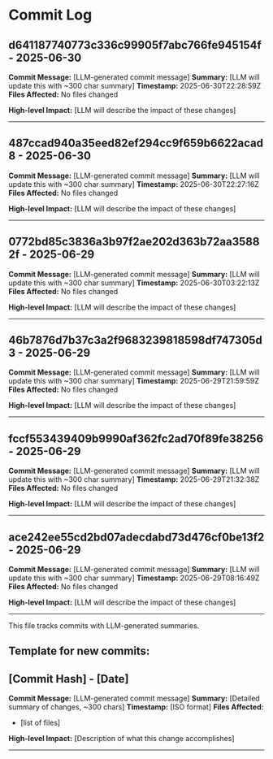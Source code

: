 # Commit Log


## d641187740773c336c99905f7abc766fe945154f - 2025-06-30
**Commit Message:** [LLM-generated commit message]
**Summary:** [LLM will update this with ~300 char summary]
**Timestamp:** 2025-06-30T22:28:59Z
**Files Affected:** 
No files changed

**High-level Impact:**
[LLM will describe the impact of these changes]

---

## 487ccad940a35eed82ef294cc9f659b6622acad8 - 2025-06-30
**Commit Message:** [LLM-generated commit message]
**Summary:** [LLM will update this with ~300 char summary]
**Timestamp:** 2025-06-30T22:27:16Z
**Files Affected:** 
No files changed

**High-level Impact:**
[LLM will describe the impact of these changes]

---

## 0772bd85c3836a3b97f2ae202d363b72aa35882f - 2025-06-29
**Commit Message:** [LLM-generated commit message]
**Summary:** [LLM will update this with ~300 char summary]
**Timestamp:** 2025-06-30T03:22:13Z
**Files Affected:** 
No files changed

**High-level Impact:**
[LLM will describe the impact of these changes]

---

## 46b7876d7b37c3a2f9683239818598df747305d3 - 2025-06-29
**Commit Message:** [LLM-generated commit message]
**Summary:** [LLM will update this with ~300 char summary]
**Timestamp:** 2025-06-29T21:59:59Z
**Files Affected:** 
No files changed

**High-level Impact:**
[LLM will describe the impact of these changes]

---

## fccf553439409b9990af362fc2ad70f89fe38256 - 2025-06-29
**Commit Message:** [LLM-generated commit message]
**Summary:** [LLM will update this with ~300 char summary]
**Timestamp:** 2025-06-29T21:32:38Z
**Files Affected:** 
No files changed

**High-level Impact:**
[LLM will describe the impact of these changes]

---

## ace242ee55cd2bd07adecdabd73d476cf0be13f2 - 2025-06-29
**Commit Message:** [LLM-generated commit message]
**Summary:** [LLM will update this with ~300 char summary]
**Timestamp:** 2025-06-29T08:16:49Z
**Files Affected:** 
No files changed

**High-level Impact:**
[LLM will describe the impact of these changes]

---
This file tracks commits with LLM-generated summaries.

## Template for new commits:
## [Commit Hash] - [Date]
**Commit Message:** [LLM-generated commit message]
**Summary:** [Detailed summary of changes, ~300 chars]
**Timestamp:** [ISO format]
**Files Affected:** 
- [list of files]

**High-level Impact:**
[Description of what this change accomplishes]

---
